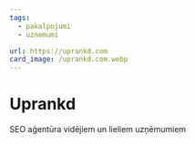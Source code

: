 ```yaml
---
tags:
  - pakalpojumi
  - uznemumi

url: https://uprankd.com
card_image: /uprankd.com.webp
---
```


# Uprankd

SEO aģentūra vidējiem un lieliem uzņēmumiem
